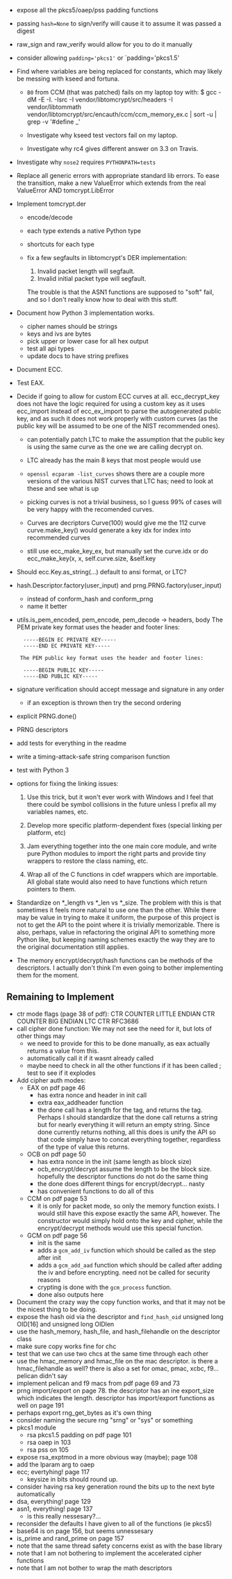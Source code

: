 - expose all the pkcs5/oaep/pss padding functions
- passing `hash=None` to sign/verify will cause it to assume it was passed a digest
- raw_sign and raw_verify would allow for you to do it manually

- consider allowing `padding='pkcs1'` or `padding='pkcs1.5'

- Find where variables are being replaced for constants, which may likely be
  messing with kseed and fortuna.

  - `B0` from CCM (that was patched) fails on my laptop
    toy with:
      $ gcc -dM -E -I. -Isrc -I vendor/libtomcrypt/src/headers -I vendor/libtommath vendor/libtomcrypt/src/encauth/ccm/ccm_memory_ex.c | sort -u | grep -v '#define _'

  - Investigate why kseed test vectors fail on my laptop.
  - Investigate why rc4 gives different answer on 3.3 on Travis.

- Investigate why `nose2` requires `PYTHONPATH=tests`
- Replace all generic errors with appropriate standard lib errors.
  To ease the transition, make a new ValueError which extends from the real
  ValueError AND tomcrypt.LibError

- Implement tomcrypt.der
  - encode/decode
  - each type extends a native Python type
  - shortcuts for each type
  - fix a few segfaults in libtomcrypt's DER implementation:
    1. Invalid packet length will segfault.
    2. Invalid initial packet type will segfault.

    The trouble is that the ASN1 functions are supposed to "soft" fail, and so
    I don't really know how to deal with this stuff.

- Document how Python 3 implementation works.
    - cipher names should be strings
    - keys and ivs are bytes
    - pick upper or lower case for all hex output
    - test all api types
    - update docs to have string prefixes

- Document ECC.
- Test EAX.

- Decide if going to allow for custom ECC curves at all. ecc_decrypt_key
  does not have the logic required for using a custom key as it uses
  ecc_import instead of ecc_ex_import to parse the autogenerated public
  key, and as such it does not work properly with custom curves (as the
  public key will be assumed to be one of the NIST recommended ones).
    - can potentially patch LTC to make the assumption that the public
      key is using the same curve as the one we are calling decrypt on.
    - LTC already has the main 8 keys that most people would use
    - `openssl ecparam -list_curves` shows there are a couple more
      versions of the various NIST curves that LTC has; need to look at
      these and see what is up
    - picking curves is not a trivial business, so I guess 99% of cases
      will be very happy with the recomended curves.


    - Curves are decriptors
        Curve(100) would give me the 112 curve
        curve.make_key() would generate a key
        idx for index into recommended curves
    - still use ecc_make_key_ex, but manually set the curve.idx
        or do ecc_make_key(x, x, self.curve.size, &self.key



- Should ecc.Key.as_string(...) default to ansi format, or LTC?

- hash.Descriptor.factory(user_input) and prng.PRNG.factory(user_input)
    - instead of conform_hash and conform_prng
    - name it better

- utils.is_pem_encoded, pem_encode, pem_decode -> headers, body
       The PEM private key format uses the header and footer lines:

        -----BEGIN EC PRIVATE KEY-----
        -----END EC PRIVATE KEY-----

       The PEM public key format uses the header and footer lines:

        -----BEGIN PUBLIC KEY-----
        -----END PUBLIC KEY-----


- signature verification should accept message and signature in any
  order
    - if an exception is thrown then try the second ordering

- explicit PRNG.done()
- PRNG descriptors

- add tests for everything in the readme

- write a timing-attack-safe string comparison function

- test with Python 3

- options for fixing the linking issues:

	1) Use this trick, but it won't ever work with Windows and I feel that 
	there could be symbol collisions in the future unless I prefix all my 
	variables names, etc.
	
	2) Develop more specific platform-dependent fixes (special linking per 
	platform, etc) 
	
	3) Jam everything together into the one main core module, and write 
	pure Python modules to import the right parts and provide tiny 
	wrappers to restore the class naming, etc.
	
	4) Wrap all of the C functions in cdef wrappers which are importable. All global state would also need to have functions which return pointers to them.

- Standardize on *_length vs *_len vs *_size. The problem with this is that
sometimes it feels more natural to use one than the other. While there may be
value in trying to make it uniform, the purpose of this project is not to get
the API to the point where it is trivially memorizable. There is also, perhaps,
value in refactoring the original API to something more Python like, but
keeping naming schemes exactly the way they are to the original documentation
still applies.

- The memory encrypt/decrypt/hash functions can be methods of the descriptors.
  I actually don't think I'm even going to bother implementing them for the
  moment.


Remaining to Implement
-----------------------

- ctr mode flags (page 38 of pdf):
    CTR COUNTER LITTLE ENDIAN
    CTR COUNTER BIG ENDIAN
    LTC CTR RFC3686
- call cipher done function: We may not see the need for it, but lots of
  other things may
    - we need to provide for this to be done manually, as eax actually
      returns a value from this.
    - automatically call it if it wasnt already called
    - maybe need to check in all the other functions if it has been called
      ; test to see if it explodes
- Add cipher auth modes:
    - EAX on pdf page 46
        - has extra nonce and header in init call
        - extra eax_addheader function
        - the done call has a length for the tag, and returns the tag.
        Perhaps I should standardize that the done call returns a string
        but for nearly everything it will return an empty string. Since
        done currently returns nothing, all this does is unify the API so
        that code simply have to concat everything together, regardless
        of the type of value this returns.
    - OCB on pdf page 50
        - has extra nonce in the init (same length as block size)
        - ocb_encrypt/decrypt assume the length to be the block size.
          hopefully the descriptor functions do not do the same thing
        - the done does different things for encrypt/decrypt... nasty
        - has convenient functions to do all of this
    - CCM on pdf page 53
        - it is only for packet mode, so only the memory function exists.
        I would still have this expose exactly the same API, however. The
        constructor would simply hold onto the key and cipher, while the
        encrypt/decrypt methods would use this special function.
    - GCM on pdf page 56
        - init is the same
        - adds a `gcm_add_iv` function which should be called as the step
          after init
        - adds a `gcm_add_aad` function which should be called after adding
          the iv and before encrypting. need not be called for security
          reasons
        - crypting is done with the `gcm_process` function.
        - done also outputs here
- Document the crazy way the copy function works, and that it may not
  be the nicest thing to be doing.
- expose the hash oid via the descriptor and `find_hash_oid`
    unsigned long OID[16] and unsigned long OIDlen
- use the hash_memory, hash_file, and hash_filehandle on the descriptor
  class
- make sure copy works fine for chc
- test that we can use two chcs at the same time through each other
- use the hmac_memory and hmac_file on the mac descriptor. is there a
  hmac_filehandle as well? there is also a set for omac, pmac, xcbc, f9...
  pelican didn't say
- implement pelican and f9 macs from pdf page 69 and 73
- prng import/export on page 78. the descriptor has an ine export_size
  which indicates the length. descriptor has import/export functions as
  well on page 191
- perhaps export rng_get_bytes as it's own thing
- consider naming the secure rng "srng" or "sys" or something
- pkcs1 module
    - rsa pkcs1.5 padding on pdf page 101
    - rsa oaep in 103
    - rsa pss on 105
- expose rsa_exptmod in a more obvious way (maybe); page 108
- add the lparam arg to oaep
- ecc; evertyhing! page 117
    - keysize in bits should round up.
- consider having rsa key generation round the bits up to the next byte
  automatically
- dsa, everything! page 129
- asn1, everything! page 137
    - is this really nessesary?...
- reconsider the defaults I have given to all of the functions (ie pkcs5)
- base64 is on page 156, but seems unnessesary
- is_prime and rand_prime on page 157
- note that the same thread safety concerns exist as with the base library
- note that I am not bothering to implement the accelerated cipher functions
- note that I am not bother to wrap the math descriptors


